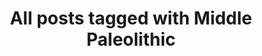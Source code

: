 ---
layout: tag
title: "All posts tagged with Middle Paleolithic"
permalink: /weblog/tags/middle-paleolithic/
taxonomy: Middle Paleolithic
---